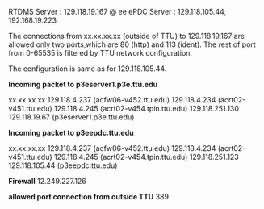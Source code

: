RTDMS Server : 129.118.19.167 @ ee
ePDC Server : 129.118.105.44, 192.168.19.223

The connections from xx.xx.xx.xx (outside of TTU) 
to 129.118.19.167 are allowed only two ports,which are 
80 (http) and 113 (ident). The rest of port from 0-65535 is 
filtered by TTU network configuration.

The configuration is same as for 129.118.105.44.


**Incoming packet to p3eserver1.p3e.ttu.edu**

xx.xx.xx.xx 
129.118.4.237 (acfw06-v452.ttu.edu)
129.118.4.234 (acrt02-v451.ttu.edu)
129.118.4.245 (acrt02-v454.tpin.ttu.edu)
129.118.251.130 
129.118.19.67 (p3eserver1.p3e.ttu.edu)

**Incoming packet to p3eepdc.ttu.edu**

xx.xx.xx.xx 
129.118.4.237 (acfw06-v452.ttu.edu)
129.118.4.234 (acrt02-v451.ttu.edu)
129.118.4.245 (acrt02-v454.tpin.ttu.edu)
129.118.251.123 
129.118.105.44 (p3eepdc.ttu.edu)


**Firewall**
12.249.227.126

**allowed port connection from outside TTU**
389

